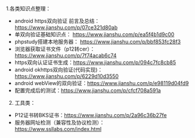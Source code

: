 
1.各类知识点整理：
-  android https双向验证 前言及总结：https://www.jianshu.com/p/07ce321d80ab
- 单双向验证基础知识点： https://www.jianshu.com/p/ea5f4b1d9c00
- phpstudy搭建本地服务器： https://www.jianshu.com/p/bbf853fc28f3
- 浏览器获取证书文件（p12转cer）：https://www.jianshu.com/p/7f74acab6c74
- https双向认证证书生成：https://www.jianshu.com/p/094c7fc8cb85
- android okhttps双向验证(代码实现)：https://www.jianshu.com/p/6229d10d3550
- android webView的双向验证：https://www.jianshu.com/p/e98119d04fd9
- 配置完成后的测试：https://www.jianshu.com/p/cfcf708a591a
2. 工具类：
- P12证书转BKS证书：https://www.jianshu.com/p/2a96c36b27fe
- 服务器网址检测（兼容性及协议检测）：https://www.ssllabs.com/index.html
